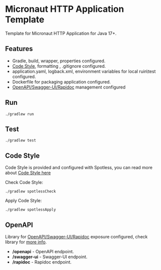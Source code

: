 # Micronaut HTTP Application Template

Template for Micronaut HTTP Application for Java 17+.

## Features
- Gradle, build, wrapper, properties configured.
- [Code Style](https://goodforgod.dev/posts/3/), formatting , .gitignore configured.
- application.yaml, logback.xml, environment variables for local ruin\test configured.
- Dockerfile for packaging application configured.
- [OpenAPI/Swagger-UI/Rapidoc](https://github.com/GoodforGod/micronaut-management-openapi) management configured

## Run

```
./gradlew run
```

## Test

```shell
./gradlew test
```

## Code Style

Code Style is provided and configured with Spotless, you can read more about [Code Style here](https://goodforgod.dev/posts/3/)

Check Code Style:

```shell
./gradlew spotlessCheck
```

Apply Code Style:

```shell
./gradlew spotlessApply
```

## OpenAPI

Library for [OpenAPI/Swagger-UI/Rapidoc](https://github.com/GoodforGod/micronaut-management-openapi)
exposure configured, check library for [more info](https://github.com/GoodforGod/micronaut-management-openapi).

- **/openapi** - OpenAPI endpoint.
- **/swagger-ui** - Swagger-UI endpoint.
- **/rapidoc** - Rapidoc endpoint.
